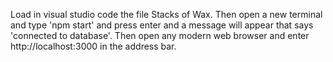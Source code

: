 Load in visual studio code the file Stacks of Wax. Then open a new terminal and type 'npm start' and press enter and a message will appear that says 'connected to database'. Then open any modern web browser and enter http://localhost:3000 in the address bar.

